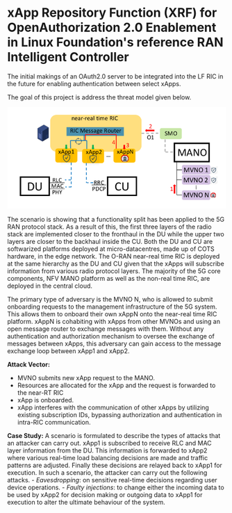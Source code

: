 # xApp Repository Function (XRF) for OpenAuthorization 2.0 Enablement in Linux Foundation's reference RAN Intelligent Controller

The initial makings of an OAuth2.0 server to be integrated into the LF RIC in the future for enabling authentication between select xApps. 

The goal of this project is address the threat model given below.

![Alt text](thrmdlxrf.png?raw=true)

The scenario is showing that a functionality split has been applied to the 5G RAN protocol stack. As a result of this, the first three layers of the radio stack are implemented closer to the fronthaul in the DU while the upper two layers are closer to the backhaul inside the CU. Both the DU and CU are softwarized platforms deployed at micro-datacentres, made up of COTS hardware, in the edge network. The O-RAN near-real time RIC is deployed at the same hierarchy as the DU and CU given that the xApps will subscribe information from various radio protocol layers. The majority of the 5G core components, NFV MANO platform as well as the non-real time RIC, are deployed in the central cloud.  

The primary type of adversary is the MVNO N, who is allowed to submit onboarding requests to the management infrastructure of the 5G system. This allows them to onboard their own xAppN onto the near-real time RIC platform. xAppN is cohabiting with xApps from other MVNOs and using an open message router to exchange messages with them. Without any authentication and authorization mechanism to oversee the exchange of messages between xApps, this adversary can gain access to the message exchange loop between xApp1 and xApp2.

**Attack Vector:**
  - MVNO submits new xApp request to the MANO.
  - Resources are allocated for the xApp and the request is forwarded to the near-RT RIC
  - xApp is onboarded.
  - xApp interferes with the communication of other xApps by utilizing existing subscription IDs, bypassing authorization and authentication in intra-RIC communication. 

**Case Study:**
A scenario is formulated to describe the types of attacks that an attacker can carry out. xApp1 is subscribed to receive RLC and MAC layer information from the DU. This information is forwarded to xApp2 where various real-time load balancing decisions are made and traffic patterns are adjusted. Finally these decisions are relayed back to xApp1 for execution. In such a scenario, the attacker can carry out the following attacks.
    - *Eavesdropping*: on sensitive real-time decisions regarding user device operations. 
    - *Faulty injections*: to change either the incoming data to be used by xApp2 for decision making or outgoing data to xApp1 for execution to alter the ultimate behaviour of the system. 

